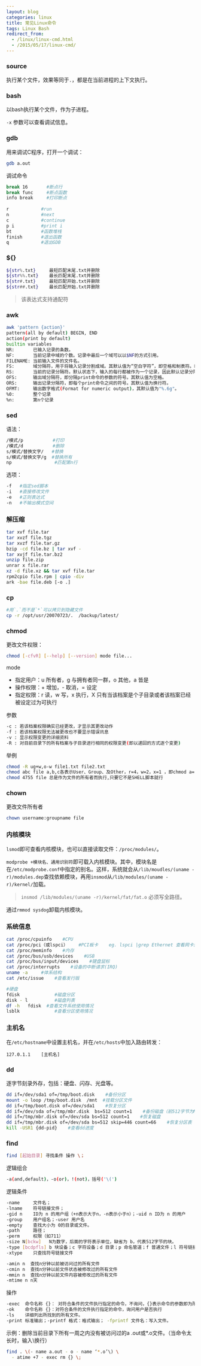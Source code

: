 ```yaml
---
layout: blog
categories: linux
title: 常见Linux命令
tags: Linux Bash
redirect_from:
  - /linux/linux-cmd.html
  - /2015/05/17/linux-cmd/
---
```


### source

执行某个文件，效果等同于`.`，都是在当前进程的上下文执行。

### bash

以bash执行某个文件，作为子进程。

`-x` 参数可以查看调试信息。

### gdb

用来调试C程序，打开一个调试：

```bash
gdb a.out
```
      
调试命令

```bash 
break 16       #断点行
break func     #断点函数
info break     #打印断点
        
r            #run
n            #next
c            #continue
p i          #print i
bt           #函数堆栈
finish       #退出函数
q            #退出GDB
```

### ${}

```bash
${str%.txt}     最短匹配末尾.txt并删除
${str%%.txt}    最长匹配末尾.txt并删除
${str#.txt}     最短匹配开始.txt并删除
${str##.txt}    最长匹配开始.txt并删除
```

> 该表达式支持通配符

### awk

```bash
awk 'pattern {action}'
pattern(all by default) BEGIN, END
action(print by default)
builtin variables
NR:       已输入记录的条数。
NF:       当前记录中域的个数。记录中最后一个域可以以$NF的方式引用。
FILENAME: 当前输入文件的文件名。
FS:       域分隔符，用于将输入记录分割成域。其默认值为“空白字符”，即空格和制表符。FS可以替换为其它字符，从而改变域分隔符。
RS:       当前的记录分隔符。默认状态下，输入的每行都被作为一个记录，因此默认记录分隔符是换行符。
OFS:      输出域分隔符，即分隔print命令的参数的符号。其默认值为空格。
ORS:      输出记录分隔符，即每个print命令之间的符号。其默认值为换行符。
OFMT:     输出数字格式(Format for numeric output)，其默认值为"%.6g"。
%0:       整个记录
%n:       第n个记录
```

<!--more-->

### sed

语法：

```bash
/模式/p           #打印
/模式/d           #删除
s/模式/替换文字/   #替换
s/模式/替换文字/g  #替换所有
np                #匹配第n行
```

选项：

```bash
-f   #指定sed脚本
-i   #直接修改文件
-e   #正则表达式
-n   #不输出模式空间
```
 
### 解压缩

```bash
tar xvf file.tar
tar xvzf file.tgz
tar xvzf file.tar.gz
bzip -cd file.bz | tar xvf -
tar xvjf file.tar.bz2
unzip file.zip
unrar x file.rar
xz -d file.xz && tar xvf file.tar
rpm2cpio file.rpm | cpio -div 
ark -bae file.deb [-o .]
```

### cp

```bash
#用`.`而不是`*`可以拷贝到隐藏文件
cp -r /opt/usr/20070723/.  /backup/latest/
```

### chmod

更改文件权限：

```bash
chmod [-cfvR] [--help] [--version] mode file... 
```
        
mode

* 指定用户：u 所有者，g 与拥有者同一群，o 其他，a 皆是
* 操作权限：+ 增加，- 取消，= 设定 
* 指定权限：r 读，w 写，x 执行，X 只有当该档案是个子目录或者该档案已经被设定过为可执行


参数

```bash
-c : 若该档案权限确实已经更改，才显示其更改动作 
-f : 若该档案权限无法被更改也不要显示错误讯息 
-v : 显示权限变更的详细资料 
-R : 对目前目录下的所有档案与子目录进行相同的权限变更(即以递回的方式逐个变更) 
```

举例

```bash
chmod -R ug+w,o-w file1.txt file2.txt
chmod abc file a,b,c各表示User、Group、及Other，r=4，w=2，x=1 ，即chmod a=rwx file 与 chmod 777 file 相同 
chmod 4755 file 总是作为文件的所有者而执行,只要它不是SHELL脚本就行
```
        
###    chown

更改文件所有者

```bash
chown username:groupname file
```

### 内核模块

`lsmod`即可查看内核模块，也可以直接读取文件：`/proc/modules/`。

`modprobe +模块名、通用识别符`即可载入内核模块。其中，模块名是在`/etc/modprobe.conf`中指定的别名。这样，系统就会从`/lib/moudles/(uname -r)/modules.dep`查找依赖模块，再用`insmod`从`/lib/modules/(uname -r)/kernel/`加载。

> `insmod /lib/modules/(uname -r)/kernel/fat/fat.o` 必须写全路径。

通过`rmmod sysdog`卸载内核模块。

        
### 系统信息

```bash
cat /proc/cpuinfo    #CPU
cat /proc/pci（或lspci）    #PCI板卡    eg. lspci |grep Ethernet 查看网卡型号
cat /proc/meminfo    #内存
cat /proc/bus/usb/devices    #USB
cat /proc/bus/input/devices    #键盘鼠标
cat /proc/interrupts    #设备的中断请求(IRQ)
uname -a     #体系结构
cat /etc/issue    #查看发行版

#硬盘
fdisk             #磁盘分区 
disk - l          #磁盘列表
df -h   fdisk  #查看文件系统使用情况
lsblk             #查看分区使用情况 
```   

### 主机名

在`/etc/hostname`中设置主机名，并在`/etc/hosts`中加入路由转发：

```
127.0.1.1    [主机名]
```

### dd

逐字节刻录外存，包括：硬盘、闪存、光盘等。

```bash
dd if=/dev/sda1 of=/tmp/boot.disk    #备份分区
mount -o loop /tmp/boot.disk  /mnt  #挂载分区文件
dd if=/tmp/boot.disk of=/dev/sda1    #恢复分区
dd if=/dev/sda of=/tmp/mbr.disk  bs=512 count=1    #备份磁盘（前512字节为MBR+分区表）
dd if=/tmp/mbr.disk of=/dev/sda bs=512 count=1    #恢复磁盘
dd if=/tmp/mbr.disk of=/dev/sda bs=512 skip=446 count=66    #恢复分区表
kill -USR1 {dd-pid}    #查看dd进度
```

### find

```bash
find [起始目录] 寻找条件 操作 \；
```

逻辑组合

```bash
-a(and,default)，-o(or)，!(not)，括号('\(') 
```

逻辑条件

```bash
-name     文件名；
-lname    符号链接文件；
-gid n    ID为 n 的用户组（+n表示大于n，-n表示小于n）；-uid n ID为 n 的用户
-group    用户组名；-user 用户名
-empty    查找大小为 0的目录或文件。
-path     路径；
-perm     权限（如711）
-size N[bckw]   N为数字，后面的字符表示单位，缺省为 b，代表512字节的块。
-type [bcdpfls] b 块设备；c 字符设备；d 目录；p 命名管道；f 普通文件；l 符号链接；s socket
-xtype    只查找符号链接文件

-amin n  查找n分钟以前被访问过的所有文件
-cmin n  查找n分钟以前文件状态被修改过的所有文件
-mmin n  查找n分钟以前文件内容被修改过的所有文件
-mtime n n天
```

操作

```bash
-exec  命令名称 {}： 对符合条件的文件执行指定的命令，不询问，{}表示命令的参数即为所找到的文件
-ok    命令名称 {}：对符合条件的文件执行指定的命令，询问用户是否执行
-ls    详细列出所找到的所有文件。
-print 标准输出；-printf 格式：格式输出； -fprintf 文件名：写入文件。
```

示例：删除当前目录下所有一周之内没有被访问过的a .out或*.o文件。（当命令太长时，输入\换行）

```bash
find . \(- name a.out - o - name ‘*.o’\) \
  - atime +7 - exec rm {} \;
```
